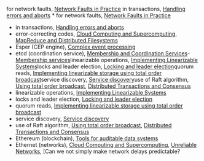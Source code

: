 for network faults, [Network Faults in Practice](ch08.html#idm140605761048032)
in transactions, [Handling errors and aborts](ch07.html#idm140605774645536) * for network faults, [Network Faults in Practice](ch08.html#idm140605761048032)
* in transactions, [Handling errors and aborts](ch07.html#idm140605774645536)
* error-correcting codes, [Cloud Computing and Supercomputing](ch08.html#idm140605761125632), [MapReduce and Distributed Filesystems](ch10.html#idm140605758223392)
* Esper (CEP engine), [Complex event processing](ch11.html#idm140605756619200)
* etcd (coordination service), [Membership and Coordination Services](ch09.html#ix_etcdmembership)-[Membership services](ch09.html#idm140605758787680)linearizable operations, [Implementing Linearizable Systems](ch09.html#idm140605759883952)locks and leader election, [Locking and leader election](ch09.html#idm140605759956176)quorum reads, [Implementing linearizable storage using total order broadcast](ch09.html#idm140605759396368)service discovery, [Service discovery](ch09.html#idm140605758811328)use of Raft algorithm, [Using total order broadcast](ch09.html#idm140605759468368), [Distributed Transactions and Consensus](ch09.html#idm140605759314208)
* linearizable operations, [Implementing Linearizable Systems](ch09.html#idm140605759883952)
* locks and leader election, [Locking and leader election](ch09.html#idm140605759956176)
* quorum reads, [Implementing linearizable storage using total order broadcast](ch09.html#idm140605759396368)
* service discovery, [Service discovery](ch09.html#idm140605758811328)
* use of Raft algorithm, [Using total order broadcast](ch09.html#idm140605759468368), [Distributed Transactions and Consensus](ch09.html#idm140605759314208)
* Ethereum (blockchain), [Tools for auditable data systems](ch12.html#idm140605754875808)
* Ethernet (networks), [Cloud Computing and Supercomputing](ch08.html#idm140605761150464), [Unreliable Networks](ch08.html#idm140605761100880), [Can we not simply make network delays predictable?